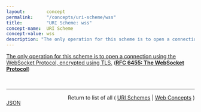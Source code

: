 ```yaml
---
layout:        concept
permalink:     "/concepts/uri-scheme/wss"
title:         "URI Scheme: wss"
concept-name:  URI Scheme
concept-value: wss
description: "The only operation for this scheme is to open a connection using the WebSocket Protocol, encrypted using TLS."
---
```


[The only operation for this scheme is to open a connection using the WebSocket Protocol, encrypted using TLS.](http://tools.ietf.org/html/rfc6455#section-3 "Read documentation for URI Scheme &#34;wss&#34;") (**[RFC 6455: The WebSocket Protocol](/specs/IETF/RFC/6455 "The WebSocket Protocol enables two-way communication between a client running untrusted code in a controlled environment to a remote host that has opted-in to communications from that code. The security model used for this is the origin-based security model commonly used by web browsers. The protocol consists of an opening handshake followed by basic message framing, layered over TCP. The goal of this technology is to provide a mechanism for browser-based applications that need two-way communication with servers that does not rely on opening multiple HTTP connections (e.g., using XMLHttpRequest or <iframe>s and long polling).")**)

<br/>
<hr/>

<p style="float : left"><a href="./wss.json" title="JSON representing this particular Web Concept value">JSON</a></p>
<p style="text-align: right">Return to list of all ( <a href="../uri-scheme/">URI Schemes</a> | <a href="../">Web Concepts</a> )</p>
